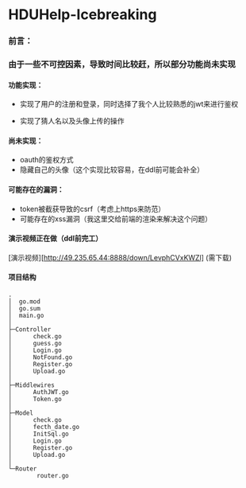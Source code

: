 # HDUHelp-Icebreaking

### 前言：

### 由于一些不可控因素，导致时间比较赶，所以部分功能尚未实现

#### 功能实现：

- 实现了用户的注册和登录，同时选择了我个人比较熟悉的jwt来进行鉴权

- 实现了猜人名以及头像上传的操作

#### 尚未实现：

- oauth的鉴权方式
- 隐藏自己的头像（这个实现比较容易，在ddl前可能会补全）

#### 可能存在的漏洞：

- token被截获导致的csrf（考虑上https来防范）
- 可能存在的xss漏洞（我这里交给前端的渲染来解决这个问题）

#### 演示视频正在做（ddl前完工）

[演示视频][http://49.235.65.44:8888/down/LevphCVxKWZl] (需下载)

#### 项目结构
```
.
│  go.mod
│  go.sum
│  main.go
│
├─Controller
│      check.go
│      guess.go
│      Login.go
│      NotFound.go
│      Register.go
│      Upload.go
│
├─Middlewires
│      AuthJWT.go
│      Token.go
│
├─Model
│      check.go
│      fecth_date.go
│      InitSql.go
│      Login.go
│      Register.go
│      Upload.go
│
└─Router
        router.go
```
